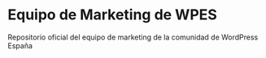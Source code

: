 # Equipo de Marketing de WPES

Repositorio oficial del equipo de marketing de la comunidad de WordPress España
